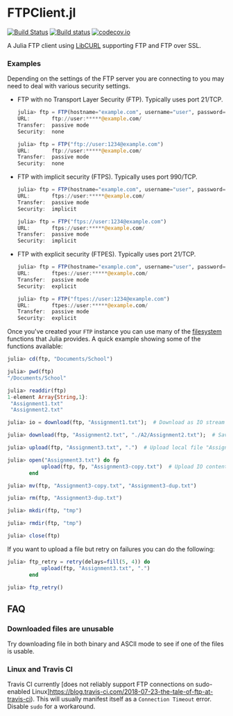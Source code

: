FTPClient.jl
============

[![Build Status](https://travis-ci.org/invenia/FTPClient.jl.svg?branch=master)](https://travis-ci.org/invenia/FTPClient.jl)
[![Build status](https://ci.appveyor.com/api/projects/status/ko8ama8fh0fgyjvq/branch/master?svg=true)](https://ci.appveyor.com/project/invenia/ftpclient-jl/branch/master)
[![codecov.io](http://codecov.io/github/invenia/FTPClient.jl/coverage.svg)](http://codecov.io/github/invenia/FTPClient.jl)

A Julia FTP client using [LibCURL](https://github.com/JuliaWeb/LibCURL.jl) supporting FTP and FTP over SSL.

### Examples

Depending on the settings of the FTP server you are connecting to you may need to deal with
various security settings.

- FTP with no Transport Layer Security (FTP). Typically uses port 21/TCP.

    ```julia
    julia> ftp = FTP(hostname="example.com", username="user", password="1234")
    URL:       ftp://user:*****@example.com/
    Transfer:  passive mode
    Security:  none

    julia> ftp = FTP("ftp://user:1234@example.com")
    URL:       ftp://user:*****@example.com/
    Transfer:  passive mode
    Security:  none
    ```

- FTP with implicit security (FTPS). Typically uses port 990/TCP.

    ```julia
    julia> ftp = FTP(hostname="example.com", username="user", password="1234", ssl=true, implicit=true)
    URL:       ftps://user:*****@example.com/
    Transfer:  passive mode
    Security:  implicit

    julia> ftp = FTP("ftps://user:1234@example.com")
    URL:       ftps://user:*****@example.com/
    Transfer:  passive mode
    Security:  implicit
    ```

- FTP with explicit security (FTPES). Typically uses port 21/TCP.

    ```julia
    julia> ftp = FTP(hostname="example.com", username="user", password="1234", ssl=true, implicit=false)
    URL:       ftpes://user:*****@example.com/
    Transfer:  passive mode
    Security:  explicit

    julia> ftp = FTP("ftpes://user:1234@example.com")
    URL:       ftpes://user:*****@example.com/
    Transfer:  passive mode
    Security:  explicit
    ```

Once you've created your `FTP` instance you can use many of the [filesystem](https://docs.julialang.org/en/v1/base/file/)
functions that Julia provides. A quick example showing some of the functions available:

```julia
julia> cd(ftp, "Documents/School")

julia> pwd(ftp)
"/Documents/School"

julia> readdir(ftp)
1-element Array{String,1}:
 "Assignment1.txt"
 "Assignment2.txt"

julia> io = download(ftp, "Assignment1.txt");  # Download as IO stream

julia> download(ftp, "Assignment2.txt", "./A2/Assignment2.txt");  # Save file to a specified path

julia> upload(ftp, "Assignment3.txt", ".")  # Upload local file "Assignment3.txt" to FTP server home directory

julia> open("Assignment3.txt") do fp
           upload(ftp, fp, "Assignment3-copy.txt")  # Upload IO content as file "Assignment3-copy.txt" on FTP server
       end

julia> mv(ftp, "Assignment3-copy.txt", "Assignment3-dup.txt")

julia> rm(ftp, "Assignment3-dup.txt")

julia> mkdir(ftp, "tmp")

julia> rmdir(ftp, "tmp")

julia> close(ftp)
```

If you want to upload a file but retry on failures you can do the following:

```julia
julia> ftp_retry = retry(delays=fill(5, 4)) do
           upload(ftp, "Assignment3.txt", ".")
       end

julia> ftp_retry()
```

## FAQ

### Downloaded files are unusable

Try downloading file in both binary and ASCII mode to see if one of the files is usable.

### Linux and Travis CI

Travis CI currently [does not reliably support FTP connections on sudo-enabled Linux]https://blog.travis-ci.com/2018-07-23-the-tale-of-ftp-at-travis-ci).
This will usually manifest itself as a `Connection Timeout` error. Disable `sudo` for a
workaround.
